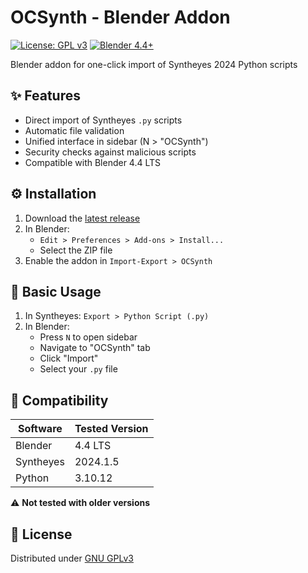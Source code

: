 # OCSynth - Blender Addon

[![License: GPL v3](https://img.shields.io/badge/License-GPLv3-blue.svg)](https://www.gnu.org/licenses/gpl-3.0)
[![Blender 4.4+](https://img.shields.io/badge/Blender-4.4+-orange)](https://www.blender.org)


Blender addon for one-click import of Syntheyes 2024 Python scripts

## ✨ Features
- Direct import of Syntheyes `.py` scripts
- Automatic file validation
- Unified interface in sidebar (N > "OCSynth")
- Security checks against malicious scripts
- Compatible with Blender 4.4 LTS

## ⚙️ Installation
1. Download the [latest release](https://github.com/francescojr/ocsynth)
2. In Blender:
   - `Edit > Preferences > Add-ons > Install...`
   - Select the ZIP file
3. Enable the addon in `Import-Export > OCSynth`

## 🚀 Basic Usage
1. In Syntheyes: `Export > Python Script (.py)`
2. In Blender:
   - Press `N` to open sidebar
   - Navigate to "OCSynth" tab
   - Click "Import"
   - Select your `.py` file

## 🔧 Compatibility
| Software       | Tested Version |
|----------------|----------------|
| Blender        | 4.4 LTS        |
| Syntheyes      | 2024.1.5       |
| Python         | 3.10.12        |

⚠️ **Not tested with older versions**

## 📄 License
Distributed under [GNU GPLv3](license.txt)
